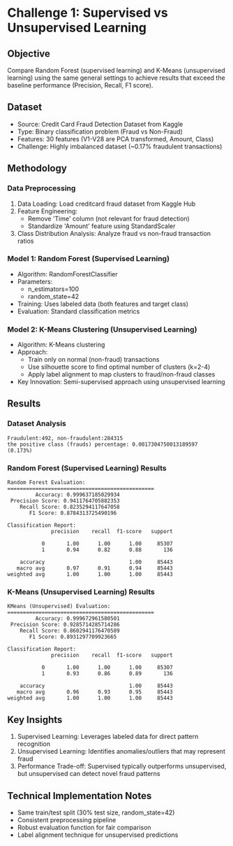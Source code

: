 # Challenge 1: Supervised vs Unsupervised Learning

## Objective
Compare Random Forest (supervised learning) and K-Means (unsupervised learning) using the same general settings to achieve results that exceed the baseline performance (Precision, Recall, F1 score).

## Dataset
- Source: Credit Card Fraud Detection Dataset from Kaggle
- Type: Binary classification problem (Fraud vs Non-Fraud)
- Features: 30 features (V1-V28 are PCA transformed, Amount, Class)
- Challenge: Highly imbalanced dataset (~0.17% fraudulent transactions)

## Methodology

### Data Preprocessing
1. Data Loading: Load creditcard fraud dataset from Kaggle Hub
2. Feature Engineering: 
   - Remove 'Time' column (not relevant for fraud detection)
   - Standardize 'Amount' feature using StandardScaler
3. Class Distribution Analysis: Analyze fraud vs non-fraud transaction ratios

### Model 1: Random Forest (Supervised Learning)
- Algorithm: RandomForestClassifier
- Parameters: 
  - n_estimators=100
  - random_state=42
- Training: Uses labeled data (both features and target class)
- Evaluation: Standard classification metrics

### Model 2: K-Means Clustering (Unsupervised Learning)
- Algorithm: K-Means clustering
- Approach: 
  - Train only on normal (non-fraud) transactions
  - Use silhouette score to find optimal number of clusters (k=2-4)
  - Apply label alignment to map clusters to fraud/non-fraud classes
- Key Innovation: Semi-supervised approach using unsupervised learning

## Results

### Dataset Analysis
```
Fraudulent:492, non-fraudulent:284315
the positive class (frauds) percentage: 0.0017304750013189597
(0.173%)
```

### Random Forest (Supervised Learning) Results
```
Random Forest Evaluation:
===============================================
         Accuracy: 0.999637185029934
 Precision Score: 0.9411764705882353
    Recall Score: 0.8235294117647058
       F1 Score: 0.8784313725490196

Classification Report:
              precision    recall  f1-score   support

           0       1.00      1.00      1.00     85307
           1       0.94      0.82      0.88       136

    accuracy                           1.00     85443
   macro avg       0.97      0.91      0.94     85443
weighted avg       1.00      1.00      1.00     85443
```

### K-Means (Unsupervised Learning) Results
```
KMeans (Unsupervised) Evaluation:
===============================================
         Accuracy: 0.999672961580501
 Precision Score: 0.9285714285714286
    Recall Score: 0.8602941176470589
       F1 Score: 0.8931297709923665

Classification Report:
              precision    recall  f1-score   support

           0       1.00      1.00      1.00     85307
           1       0.93      0.86      0.89       136

    accuracy                           1.00     85443
   macro avg       0.96      0.93      0.95     85443
weighted avg       1.00      1.00      1.00     85443
```

## Key Insights
1. Supervised Learning: Leverages labeled data for direct pattern recognition
2. Unsupervised Learning: Identifies anomalies/outliers that may represent fraud
3. Performance Trade-off: Supervised typically outperforms unsupervised, but unsupervised can detect novel fraud patterns

## Technical Implementation Notes
- Same train/test split (30% test size, random_state=42)
- Consistent preprocessing pipeline
- Robust evaluation function for fair comparison
- Label alignment technique for unsupervised predictions